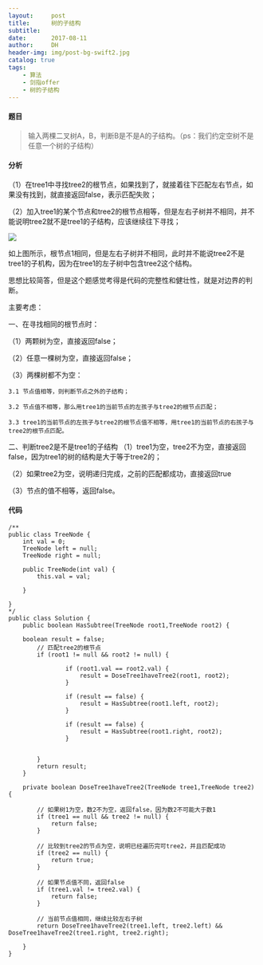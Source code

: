 ```yaml
---
layout:     post
title:      树的子结构
subtitle:   
date:       2017-08-11
author:     DH
header-img: img/post-bg-swift2.jpg  
catalog: true
tags:
    - 算法
    - 剑指offer
    - 树的子结构
---
```



#### 题目

>输入两棵二叉树A，B，判断B是不是A的子结构。（ps：我们约定空树不是任意一个树的子结构）

#### 分析

（1）在tree1中寻找tree2的根节点，如果找到了，就接着往下匹配左右节点，如果没有找到，就直接返回false，表示匹配失败； 

（2）加入tree1的某个节点和tree2的根节点相等，但是左右子树并不相同，并不能说明tree2就不是tree1的子结构，应该继续往下寻找； 

![](https://ws2.sinaimg.cn/large/006tNc79gy1fifkr0m78yj30ii099t8x.jpg)

如上图所示，根节点1相同，但是左右子树并不相同，此时并不能说tree2不是tree1的子机构，因为在tree1的左子树中包含tree2这个结构。

思想比较简答，但是这个题感觉考得是代码的完整性和健壮性，就是对边界的判断。 

主要考虑： 

一、在寻找相同的根节点时： 

（1）两颗树为空，直接返回false； 

（2）任意一棵树为空，直接返回false； 

（3）两棵树都不为空： 

    3.1 节点值相等，则判断节点之外的子结构； 
    
    3.2 节点值不相等，那么用tree1的当前节点的左孩子与tree2的根节点匹配； 
    
    3.3 tree1的当前节点的左孩子与tree2的根节点值不相等，用tree1的当前节点的右孩子与tree2的根节点匹配。

二、判断tree2是不是tree1的子结构 
（1）tree1为空，tree2不为空，直接返回false，因为tree1的树的结构是大于等于tree2的； 

（2）如果tree2为空，说明递归完成，之前的匹配都成功，直接返回true 

（3）节点的值不相等，返回false。

#### 代码

```
/**
public class TreeNode {
    int val = 0;
    TreeNode left = null;
    TreeNode right = null;

    public TreeNode(int val) {
        this.val = val;

    }

}
*/
public class Solution {
    public boolean HasSubtree(TreeNode root1,TreeNode root2) {
        
    boolean result = false;
		// 匹配tree2的根节点
        if (root1 != null && root2 != null) {
		
        		if (root1.val == root2.val) {
					result = DoseTree1haveTree2(root1, root2);
				}
        		
        		if (result == false) {
					result = HasSubtree(root1.left, root2);
				}
        		
        		if (result == false) {
					result = HasSubtree(root1.right, root2);
				}
        		
        	
		}
        return result;
    }
	
	private boolean DoseTree1haveTree2(TreeNode tree1,TreeNode tree2) {
		
		// 如果树1为空，数2不为空，返回false，因为数2不可能大于数1
		if (tree1 == null && tree2 != null) {
			return false;
		}
		
		// 比较到tree2的节点为空，说明已经遍历完可tree2，并且匹配成功
		if (tree2 == null) {
			return true;
		}
		
		// 如果节点值不同，返回false
		if (tree1.val != tree2.val) {
			return false;
		}
		
		// 当前节点值相同，继续比较左右子树
		return DoseTree1haveTree2(tree1.left, tree2.left) && DoseTree1haveTree2(tree1.right, tree2.right);
		
	}
}		

```

